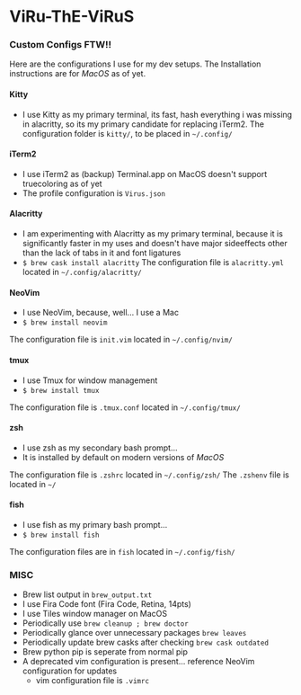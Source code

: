 # ViRu-ThE-ViRuS
### Custom Configs FTW!!

Here are the configurations I use for my dev setups.
The Installation instructions are for *MacOS* as of yet.

#### Kitty
- I use Kitty as my primary terminal, its fast, hash
  everything i was missing in alacritty, so its my primary candidate for
  replacing iTerm2.
The configuration folder is `kitty/`, to be placed in `~/.config/`

#### iTerm2
- I use iTerm2 as (backup) Terminal.app on MacOS doesn't support truecoloring as of yet
- The profile configuration is `Virus.json`

#### Alacritty
- I am experimenting with Alacritty as my primary terminal, because it is
  significantly faster in my uses and doesn't have major sideeffects other than
  the lack of tabs in it and font ligatures
- `$ brew cask install alacritty`
The configuration file is `alacritty.yml` located in `~/.config/alacritty/`

#### NeoVim
- I use NeoVim, because, well... I use a Mac
- `$ brew install neovim`

The configuration file is `init.vim` located in `~/.config/nvim/`

#### tmux
- I use Tmux for window management
- `$ brew install tmux`

The configuration file is `.tmux.conf` located in `~/.config/tmux/`

#### zsh
- I use zsh as my secondary bash prompt...
- It is installed by default on modern versions of *MacOS*

The configuration file is `.zshrc` located in `~/.config/zsh/`
The `.zshenv` file is located in `~/`

#### fish
- I use fish as my primary bash prompt...
- `$ brew install fish`

The configuration files are in `fish` located in `~/.config/fish/`

### MISC
- Brew list output in `brew_output.txt`
- I use Fira Code font (Fira Code, Retina, 14pts)
- I use Tiles window manager on MacOS
- Periodically use `brew cleanup ; brew doctor`
- Periodically glance over unnecessary packages `brew leaves`
- Periodically update brew casks after checking `brew cask outdated`
- Brew python pip is seperate from normal pip
- A deprecated vim configuration is present... reference NeoVim configuration
    for updates
    - vim configuration file is `.vimrc`

